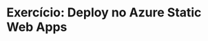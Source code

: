 # Exercício: Deploy no Azure Static Web Apps

<!--
- conectar o portal com a api
- fazer o deploy no azure

## Conclusão: Portal

Neste tutorial, aprendemos como executar o projeto Contoso Real Estate utilizando o Codespaces. Além disso, detalhamos como funciona a arquitetura `composable archicture` do projeto Portal, onde cada componente é responsável por uma funcionalidade específica. E, por fim, aprendemos como funciona a comunicação entre frontend e backend utilizando o Azure Static Web Apps CLI, para execução do projeto Contoso Real Estate.

No próximo tutorial, iremos aprender como executar o projeto API, usando o Azure Functions (V4 Programming Model) e conectado ao Azure Cosmos DB (MongoDB API) para execução do backend do projeto Contoso Real Estate.

| **[Next: Session 02 ➡️](./02-api.md)**
-->